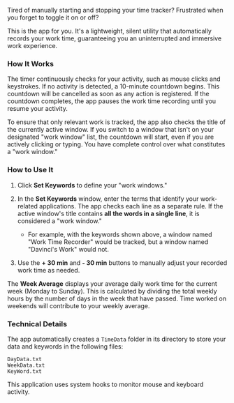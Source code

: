 Tired of manually starting and stopping your time tracker? Frustrated when you forget to toggle it on or off?

This is the app for you. It's a lightweight, silent utility that automatically records your work time, guaranteeing you an uninterrupted and immersive work experience.

### How It Works

The timer continuously checks for your activity, such as mouse clicks and keystrokes. If no activity is detected, a 10-minute countdown begins. This countdown will be cancelled as soon as any action is registered. If the countdown completes, the app pauses the work time recording until you resume your activity.

To ensure that only relevant work is tracked, the app also checks the title of the currently active window. If you switch to a window that isn't on your designated "work window" list, the countdown will start, even if you are actively clicking or typing. You have complete control over what constitutes a "work window."

### How to Use It

1. Click **Set Keywords** to define your "work windows."
    
2. In the **Set Keywords** window, enter the terms that identify your work-related applications. The app checks each line as a separate rule. If the active window's title contains **all the words in a single line**, it is considered a "work window."
    
    - For example, with the keywords shown above, a window named "Work Time Recorder" would be tracked, but a window named "Davinci's Work" would not.
3. Use the **+ 30 min** and **- 30 min** buttons to manually adjust your recorded work time as needed.
    

The **Week Average** displays your average daily work time for the current week (Monday to Sunday). This is calculated by dividing the total weekly hours by the number of days in the week that have passed. Time worked on weekends will contribute to your weekly average.

### Technical Details

The app automatically creates a `TimeData` folder in its directory to store your data and keywords in the following files:

```
DayData.txt
WeekData.txt
KeyWord.txt
```

This application uses system hooks to monitor mouse and keyboard activity.